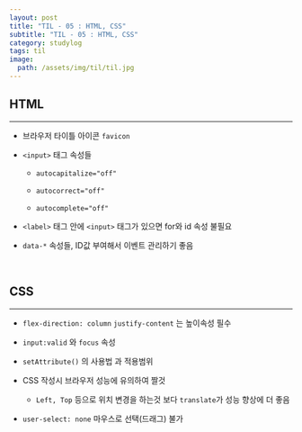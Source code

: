 ```yaml
---
layout: post
title: "TIL - 05 : HTML, CSS"
subtitle: "TIL - 05 : HTML, CSS"
category: studylog
tags: til
image:
  path: /assets/img/til/til.jpg
---
```


<!-- more -->
## HTML  
---
- 브라우저 타이틀 아이콘 `favicon`  

- `<input>` 태그 속성들  

  - `autocapitalize="off"`  
 
  -  `autocorrect="off"  `
  
  -  `autocomplete="off"`  

- `<label>` 태그 안에 `<input>` 태그가 있으면 for와 id 속성 불필요  

- `data-*` 속성들, ID값 부여해서 이벤트 관리하기 좋음  

<br>  


## CSS
---
- `flex-direction: column` `justify-content` 는 높이속성 필수  

- `input:valid` 와 `focus` 속성

- `setAttribute()` 의 사용법 과 적용범위

- CSS 작성시 브라우저 성능에 유의하여 짤것  

  - `Left, Top` 등으로 위치 변경을 하는것 보다 `translate`가 성능 향상에 더 좋음  

- `user-select: none` 마우스로 선택(드래그) 불가  


